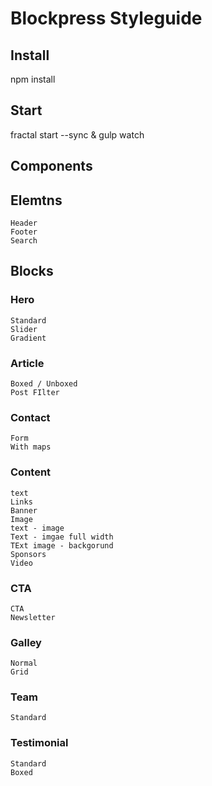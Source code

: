 # Blockpress Styleguide

## Install
npm install

## Start
fractal start --sync & gulp watch

## Components

## Elemtns	
	Header
	Footer
	Search
	

## Blocks

### Hero
	Standard
	Slider
	Gradient

### Article
	Boxed / Unboxed
	Post FIlter

### Contact
	Form
	With maps

### Content
	text
	Links
	Banner
	Image
	text - image
	Text - imgae full width
	TExt image - backgorund
	Sponsors
	Video


### CTA
	CTA
	Newsletter

### Galley
	Normal
	Grid

### Team
	Standard

### Testimonial
	Standard
	Boxed
